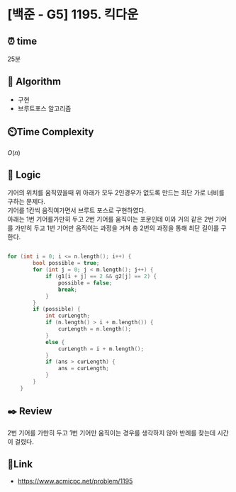 # [백준 - G5] 1195. 킥다운

## ⏰ **time**

25분

## :pushpin: **Algorithm**

- 구현
- 브루트포스 알고리즘

## ⏲️**Time Complexity**

$O(n)$

## :round_pushpin: **Logic**

기어의 위치를 움직였을때 위 아래가 모두 2인경우가 없도록 만드는 최단 가로 너비를 구하는 문제다.  
기어를 1칸씩 움직여가면서 브루트 포스로 구현하였다.  
아래는 1번 기어를가만히 두고 2번 기어를 움직이는 포문인데 이와 거의 같은 2번 기어를 가만히 두고 1번 기어만 움직이는 과정을 거쳐 총 2번의 과정을 통해 최단 길이를 구한다.

```cpp

for (int i = 0; i <= n.length(); i++) {
        bool possible = true;
        for (int j = 0; j < m.length(); j++) {
            if (g1[i + j] == 2 && g2[j] == 2) {
                possible = false;
                break;
            }
        }
        if (possible) {
            int curLength;
            if (n.length() > i + m.length()) {
                curLength = n.length();
            }
            else {
                curLength = i + m.length();
            }
            if (ans > curLength) {
                ans = curLength;
            }
        }
    }
```

## :black_nib: **Review**

2번 기어를 가만히 두고 1번 기어만 움직이는 경우를 생각하지 않아 반례를 찾는데 시간이 걸렸다.  

## 📡**Link**

- https://www.acmicpc.net/problem/1195
